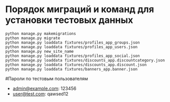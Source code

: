 # Порядок миграций и команд для установки тестовых данных

```
python manage.py makemigrations
python manage.py migrate
python manage.py loaddata fixtures/profiles_app_groups.json
python manage.py loaddata fixtures/profiles_app_users.json
python manage.py new_site_name
python manage.py loaddata fixtures/profiles_app_social.json
python manage.py loaddata fixtures/discounts_app.discountcategory.json
python manage.py loaddata fixtures/discounts_app.discount.json
python manage.py loaddata fixtures/banners_app.banner.json
```

#Пароли по тестовым пользователям
 - admin@example.com: 123456
 - user@test.com: qawsed12